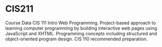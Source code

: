 # CIS211
Course Data   CIS 111   Intro Web Programming. Project-based approach to learning computer programming by building interactive web pages using JavaScript and XHTML. Programming concepts including structured and object-oriented program design. CIS 110 recommended preparation.
